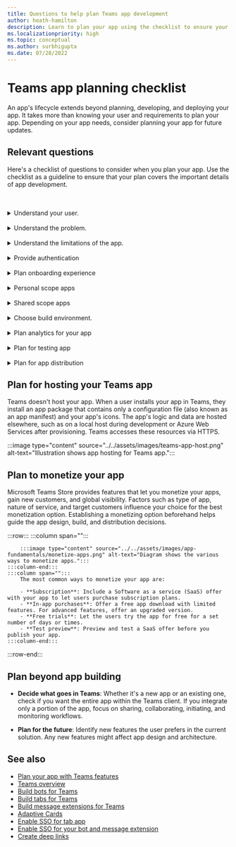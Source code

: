 ```yaml
---
title: Questions to help plan Teams app development
author: heath-hamilton
description: Learn to plan your app using the checklist to ensure your plan covers the important details of app development. Plan app's lifecycle. Plan to host your Teams app.
ms.localizationpriority: high
ms.topic: conceptual
ms.author: surbhigupta
ms.date: 07/28/2022
---
```


# Teams app planning checklist

An app's lifecycle extends beyond planning, developing, and deploying your app. It takes more than knowing your user and requirements to plan your app. Depending on your app needs, consider planning your app for future updates.

## Relevant questions

Here's a checklist of questions to consider when you plan your app. Use the checklist as a guideline to ensure that your plan covers the important details of app development.

<br>
<br>
<details>
<summary>Understand your user.</summary>

Understanding the user and their concern are the first indicators of how a Teams app can help. Build your use case around the problem, determine how an app can solve it, and develop a solution. For more information, see [understand your use cases](understand-use-cases.md).

| # | Consider... |
| --- | --- |
| 1 | Are the users primarily frontline workers on mobile clients? |
| 2 | Do you expect many guests to need access to your app? |
| 3 | Do they use teams and channels or primarily group chats? |
| 4 | How technically advanced are your primary users? |
| 5 | Do you need a thorough onboarding experience or a few pointers might do? |

</details>
<br>
<details>
<summary>Understand the problem.</summary>

| # | Consider... |
|--- | --- |
| 1 | What are the pros and cons of the current state system used by your users? |
| 2 | What are the issues faced by your users that you want to address? |
| 3 | Which features or capabilities do your users like in their current way of performing the process? |

</details>
<br>
<details>
<summary>Understand the limitations of the app.</summary>

| # | Consider... |
| --- | --- |
| 1 | What are the challenges with backend integration of the current app? |
| 2 | Who owns the backend data? User or third-party? |
| 3 | Are there firewalls that affect the functioning of the app? |
| 4 | Are there APIs to access the data you need for functioning of your app? |

</details>
<br>
<details>
<summary>Provide authentication</summary>

Use an authentication method suitable for your app to validate app users and secure the app and app users against unwarranted access. For more information, see [authenticate users in Microsoft Teams](../authentication/authentication.md).

| # | Consider...|
|--- | --- |
| 1 | Do the users access different views of data based on their roles? |
| 2 | Is customer data involved? |
| 3 | Are the interactions also based on the user roles? |
| 4 | Are guests accessing the app? |

</details>
<br>
<details>
<summary>Plan onboarding experience</summary>

To provide your users with a seamless onboarding experience, create a step-by-step guide explaining how and what to do with your app. For example, see [create Teams conversation bot](../../sbs-teams-conversation-bot.yml).

| # | Consider... |
| --- | --- |
| 1 | What happens when a user first configures your tab in a channel? |
| 2 | If you're sharing cards with a message extension, does it make sense to add a link to a page to help introduce users to what else your app can do? |
| 3 | Do you expect most people to already have some context of what your app is for, or to have already used your services in another context? |
| 4 | Are they coming to your app with no prior knowledge? |

</details>
<br>
<details>
<summary>Personal scope apps</summary>

| # | Consider... |
| --- | --- |
| 1 | Are one-on-one interactions with the app required for privacy or other reasons? For example, checking leave balance or other private information. |
| 2 | Are users going to collaborate from different teams in an organization? For example, finding upcoming organization-wide events. |
| 3 | Are there any personalized notifications or messages that need to be sent to a user throughout the Teams app experience? |

</details>
<br>
<details>
<summary>Shared scope apps</summary>

| # | Consider... |
| --- | --- |
| 1 | Is the information presented by the app, either in tab or through a bot, relevant and useful for most of the members in a Team? For example, Scrum app. |
| 2 | Could the app’s context change depending on the team in which it's added to? For example, Planner’s tasks are different in different teams. |
| 3 | Is it possible that all members in a persona who need to collaborate are a part of a single team? For example, agents working on a ticket. |

</details>
<br>
<details>
<summary>Choose build environment.</summary>

With Teams, you can choose the build environment that best suits your app requirement. Use Teams Toolkit or other SDKs, such as C#, Blazor, Node.js, and more to get started. For more information, see [plan your app with Teams features](../app-fundamentals-overview.md).

</details>
<br>
<details>
<summary>Plan analytics for your app</summary>

It's important to measure how your app is performing in the real-world once published. You need to monitor your app's users and organizations, how users engage with your app, bounce rates, potential customers, and more. Once you know these metrics, you can analyze the data against your business goals, take corrective action by fixing issues, and intervene in the user journey or plan further enhancements to your app.

For more information, see [planning analytics](overview-analytics.md).
</details>
<br>
<details>
<summary>Plan for testing app</summary>

After integrating your app with Microsoft Teams, you must test your app before publishing it. The ultimate goal is to get as many users for your app, therefore, ensure to test the app on multiple devices that users could use. For more information, see [test your app](../build-and-test/test-app-overview.md).

</details>
<br>
<details>
<summary>Plan for app distribution</summary>

You can provide your Microsoft Teams app to an individual, team, organization, or anyone who wants to use it. How you distribute depends on several factors, including users' needs, business and technical requirements, and your goals for the app. For more information, see [distribute your Microsoft Teams app](../deploy-and-publish/apps-publish-overview.md).

</details>

## Plan for hosting your Teams app

Teams doesn't host your app. When a user installs your app in Teams, they install an app package that contains only a configuration file (also known as an app manifest) and your app's icons. The app's logic and data are hosted elsewhere, such as on a local host during development or Azure Web Services after provisioning. Teams accesses these resources via HTTPS.

:::image type="content" source="../../assets/images/teams-app-host.png" alt-text="Illustration shows app hosting for Teams app.":::

## Plan to monetize your app

Microsoft Teams Store provides features that let you monetize your apps, gain new customers, and global visibility. Factors such as type of app, nature of service, and target customers influence your choice for the best monetization option. Establishing a monetizing option beforehand helps guide the app design, build, and distribution decisions.

:::row:::
    :::column span="":::

        :::image type="content" source="../../assets/images/app-fundamentals/monetize-apps.png" alt-text="Diagram shows the various ways to monetize apps.":::
    :::column-end:::
    :::column span="":::
        The most common ways to monetize your app are:

        - **Subscription**: Include a Software as a service (SaaS) offer with your app to let users purchase subscription plans.
        - **In-app purchases**: Offer a free app download with limited features. For advanced features, offer an upgraded version.
        - **Free trials**: Let the users try the app for free for a set number of days or times.
        - **Test preview**: Preview and test a SaaS offer before you publish your app.
    :::column-end:::
:::row-end:::

## Plan beyond app building

- **Decide what goes in Teams**: Whether it's a new app or an existing one, check if you want the entire app within the Teams client. If you integrate only a portion of the app, focus on sharing, collaborating, initiating, and monitoring workflows.

- **Plan for the future**: Identify new features the user prefers in the current solution. Any new features might affect app design and architecture.

## See also

- [Plan your app with Teams features](../app-fundamentals-overview.md)
- [Teams overview](/graph/teams-concept-overview)
- [Build bots for Teams](../../bots/what-are-bots.md)
- [Build tabs for Teams](../../tabs/what-are-tabs.md)
- [Build message extensions for Teams](../../messaging-extensions/what-are-messaging-extensions.md)
- [Adaptive Cards](../../task-modules-and-cards/what-are-cards.md#adaptive-cards)
- [Enable SSO for tab app](../../tabs/how-to/authentication/tab-sso-overview.md)
- [Enable SSO for your bot and message extension](../../bots/how-to/authentication/bot-sso-overview.md)
- [Create deep links](../build-and-test/deep-links.md)
